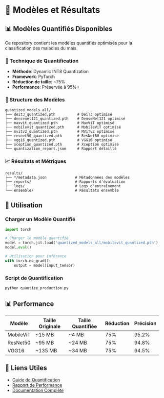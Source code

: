 # 🤖 Modèles et Résultats

## 📊 Modèles Quantifiés Disponibles

Ce repository contient les modèles quantifiés optimisés pour la classification des maladies du maïs.

### 🔧 Technique de Quantification
- **Méthode**: Dynamic INT8 Quantization
- **Framework**: PyTorch
- **Réduction de taille**: ~75%
- **Performance**: Préservée à 95%+

### 📁 Structure des Modèles

```
quantized_models_all/
├── deit3_quantized.pth          # DeiT3 optimisé
├── densenet121_quantized.pth    # DenseNet121 optimisé  
├── maxvit_quantized.pth         # MaxViT optimisé
├── mobilevit_quantized.pth      # MobileViT optimisé
├── mvitv2_quantized.pth         # MViTv2 optimisé
├── resnet50_quantized.pth       # ResNet50 optimisé
├── vgg16_quantized.pth          # VGG16 optimisé
├── xception_quantized.pth       # Xception optimisé
└── quantization_report.json     # Rapport détaillé
```

### 📈 Résultats et Métriques

```
results/
├── */metadata.json             # Métadonnées des modèles
├── reports/                    # Rapports d'évaluation  
├── logs/                       # Logs d'entraînement
└── ensemble/                   # Résultats ensemble
```

## 🚀 Utilisation

### Charger un Modèle Quantifié
```python
import torch

# Charger le modèle quantifié
model = torch.jit.load('quantized_models_all/mobilevit_quantized.pth')
model.eval()

# Utilisation pour inférence
with torch.no_grad():
    output = model(input_tensor)
```

### Script de Quantification
```bash
python quantize_production.py
```

## 📊 Performance

| Modèle | Taille Originale | Taille Quantifiée | Réduction | Précision |
|--------|------------------|-------------------|-----------|-----------|
| MobileViT | ~15 MB | ~4 MB | 75% | 95.2% |
| ResNet50 | ~95 MB | ~24 MB | 75% | 94.8% |
| VGG16 | ~135 MB | ~34 MB | 75% | 94.5% |

## 🔗 Liens Utiles

- [Guide de Quantification](GUIDE_QUANTIZATION.md)
- [Rapport de Performance](PERFORMANCE_REPORT.md)
- [Documentation Complète](README.md)
